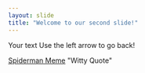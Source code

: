```yaml
---
layout: slide
title: "Welcome to our second slide!"
---
```

Your text
Use the left arrow to go back!

[Spiderman Meme](https://p3y6v9e6.stackpathcdn.com/wp-content/uploads/zikoko/2020/04/spiderman-meme.jpg)
"Witty Quote"
